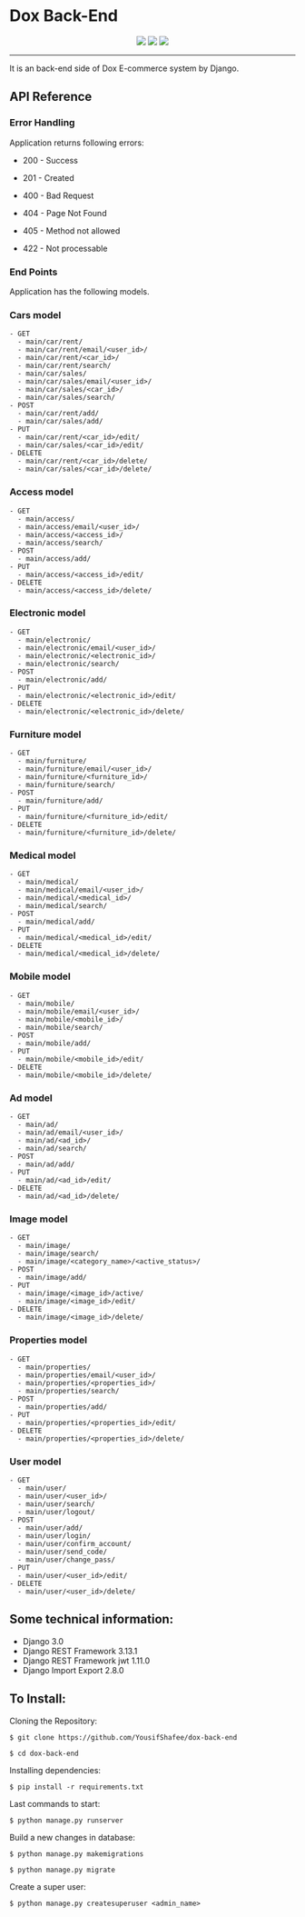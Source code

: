 # Dox Back-End

<p align='center'>
<img src="https://img.shields.io/badge/Django-239120?logo=django&logoColor=white" />
<img src="https://img.shields.io/badge/Python-239120?logo=python&logoColor=white" />
<img src="https://img.shields.io/badge/Github-181717?logo=github&logoColor=white" />

<hr class="dotted">
It is an back-end side of Dox E-commerce system by Django. 

## API Reference

### Error Handling

  Application returns following errors:

  - 200 - Success
  
  - 201 - Created

  - 400 - Bad Request

  - 404 - Page Not Found

  - 405 - Method not allowed

  - 422 - Not processable

### End Points

Application has the following models.

  ### Cars model

    - GET
      - main/car/rent/
      - main/car/rent/email/<user_id>/
      - main/car/rent/<car_id>/
      - main/car/rent/search/
      - main/car/sales/
      - main/car/sales/email/<user_id>/
      - main/car/sales/<car_id>/
      - main/car/sales/search/
    - POST
      - main/car/rent/add/
      - main/car/sales/add/
    - PUT
      - main/car/rent/<car_id>/edit/
      - main/car/sales/<car_id>/edit/
    - DELETE
      - main/car/rent/<car_id>/delete/
      - main/car/sales/<car_id>/delete/

  ### Access model

    - GET
      - main/access/
      - main/access/email/<user_id>/
      - main/access/<access_id>/
      - main/access/search/
    - POST
      - main/access/add/
    - PUT
      - main/access/<access_id>/edit/
    - DELETE
      - main/access/<access_id>/delete/

  ### Electronic model

    - GET
      - main/electronic/
      - main/electronic/email/<user_id>/
      - main/electronic/<electronic_id>/
      - main/electronic/search/
    - POST
      - main/electronic/add/
    - PUT
      - main/electronic/<electronic_id>/edit/
    - DELETE
      - main/electronic/<electronic_id>/delete/

  ### Furniture model

    - GET
      - main/furniture/
      - main/furniture/email/<user_id>/
      - main/furniture/<furniture_id>/
      - main/furniture/search/
    - POST
      - main/furniture/add/
    - PUT
      - main/furniture/<furniture_id>/edit/
    - DELETE
      - main/furniture/<furniture_id>/delete/

  ### Medical model

    - GET
      - main/medical/
      - main/medical/email/<user_id>/
      - main/medical/<medical_id>/
      - main/medical/search/
    - POST
      - main/medical/add/
    - PUT
      - main/medical/<medical_id>/edit/
    - DELETE
      - main/medical/<medical_id>/delete/

  ### Mobile model

    - GET
      - main/mobile/
      - main/mobile/email/<user_id>/
      - main/mobile/<mobile_id>/
      - main/mobile/search/
    - POST
      - main/mobile/add/
    - PUT
      - main/mobile/<mobile_id>/edit/
    - DELETE
      - main/mobile/<mobile_id>/delete/

  ### Ad model

    - GET
      - main/ad/
      - main/ad/email/<user_id>/
      - main/ad/<ad_id>/
      - main/ad/search/
    - POST
      - main/ad/add/
    - PUT
      - main/ad/<ad_id>/edit/
    - DELETE
      - main/ad/<ad_id>/delete/

  ### Image model

    - GET
      - main/image/
      - main/image/search/
      - main/image/<category_name>/<active_status>/
    - POST
      - main/image/add/
    - PUT
      - main/image/<image_id>/active/
      - main/image/<image_id>/edit/
    - DELETE
      - main/image/<image_id>/delete/

  ### Properties model

    - GET
      - main/properties/
      - main/properties/email/<user_id>/
      - main/properties/<properties_id>/
      - main/properties/search/
    - POST
      - main/properties/add/
    - PUT
      - main/properties/<properties_id>/edit/
    - DELETE
      - main/properties/<properties_id>/delete/
  
  ### User model

    - GET
      - main/user/
      - main/user/<user_id>/
      - main/user/search/
      - main/user/logout/
    - POST
      - main/user/add/
      - main/user/login/
      - main/user/confirm_account/
      - main/user/send_code/
      - main/user/change_pass/
    - PUT
      - main/user/<user_id>/edit/
    - DELETE
      - main/user/<user_id>/delete/

## Some technical information:

- Django 3.0 
- Django REST Framework 3.13.1
- Django REST Framework jwt 1.11.0
- Django Import Export 2.8.0


## To Install:

Cloning the Repository:

```
$ git clone https://github.com/YousifShafee/dox-back-end

$ cd dox-back-end 

```

Installing dependencies:

```
$ pip install -r requirements.txt

```

Last commands to start:

```
$ python manage.py runserver

```

Build a new changes in database:

```
$ python manage.py makemigrations

$ python manage.py migrate

```
Create a super user:

```
$ python manage.py createsuperuser <admin_name>

```